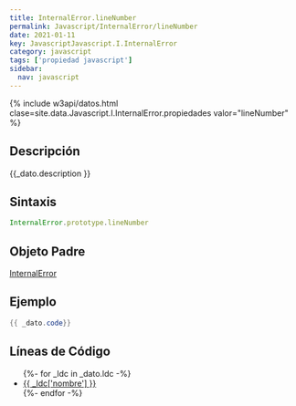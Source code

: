 ```yaml
---
title: InternalError.lineNumber
permalink: Javascript/InternalError/lineNumber
date: 2021-01-11
key: JavascriptJavascript.I.InternalError
category: javascript
tags: ['propiedad javascript']
sidebar: 
  nav: javascript
---
```


{% include w3api/datos.html clase=site.data.Javascript.I.InternalError.propiedades valor="lineNumber" %}

## Descripción
{{_dato.description }}

## Sintaxis
~~~javascript
InternalError.prototype.lineNumber
~~~

## Objeto Padre
[InternalError](/javascript/InternalError/)

## Ejemplo
~~~java
{{ _dato.code}}
~~~

## Líneas de Código
<ul>
{%- for _ldc in _dato.ldc -%}
   <li>
       <a href="{{_ldc['url'] }}">{{ _ldc['nombre'] }}</a>
   </li>
{%- endfor -%}
</ul>
